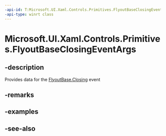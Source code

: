 ```yaml
---
-api-id: T:Microsoft.UI.Xaml.Controls.Primitives.FlyoutBaseClosingEventArgs
-api-type: winrt class
---
```


<!-- Class syntax.
public class FlyoutBaseClosingEventArgs : Windows.UI.Xaml.Controls.Primitives.IFlyoutBaseClosingEventArgs
-->

# Microsoft.UI.Xaml.Controls.Primitives.FlyoutBaseClosingEventArgs

## -description
Provides data for the [FlyoutBase.Closing](flyoutbase_closing.md) event

## -remarks

## -examples

## -see-also
